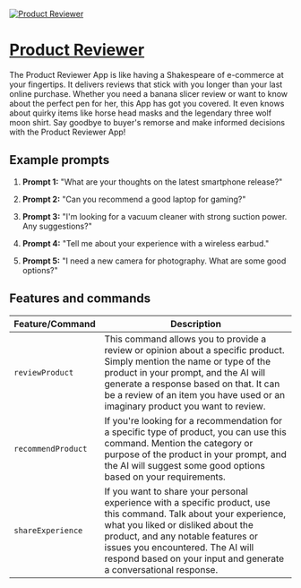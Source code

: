 [![Product Reviewer](https://files.oaiusercontent.com/file-JFSuE88Wa1ToOGY0pB2oG3od?se=2123-10-16T04%3A41%3A22Z&sp=r&sv=2021-08-06&sr=b&rscc=max-age%3D31536000%2C%20immutable&rscd=attachment%3B%20filename%3De2021a75-df12-46c3-b458-55c5338b07f4.png&sig=QUyBRyZZVd9Tv7WCWNNoVES5n103mJKKp8SdywC7rKs%3D)](https://chat.openai.com/g/g-jHTUcn2pD-product-reviewer)

# [Product Reviewer](https://chat.openai.com/g/g-jHTUcn2pD-product-reviewer)

The Product Reviewer App is like having a Shakespeare of e-commerce at your fingertips. It delivers reviews that stick with you longer than your last online purchase. Whether you need a banana slicer review or want to know about the perfect pen for her, this App has got you covered. It even knows about quirky items like horse head masks and the legendary three wolf moon shirt. Say goodbye to buyer's remorse and make informed decisions with the Product Reviewer App!

## Example prompts

1. **Prompt 1:** "What are your thoughts on the latest smartphone release?"

2. **Prompt 2:** "Can you recommend a good laptop for gaming?"

3. **Prompt 3:** "I'm looking for a vacuum cleaner with strong suction power. Any suggestions?"

4. **Prompt 4:** "Tell me about your experience with a wireless earbud."

5. **Prompt 5:** "I need a new camera for photography. What are some good options?"

## Features and commands

| Feature/Command | Description |
| --- | --- |
| `reviewProduct` | This command allows you to provide a review or opinion about a specific product. Simply mention the name or type of the product in your prompt, and the AI will generate a response based on that. It can be a review of an item you have used or an imaginary product you want to review. |
| `recommendProduct` | If you're looking for a recommendation for a specific type of product, you can use this command. Mention the category or purpose of the product in your prompt, and the AI will suggest some good options based on your requirements. |
| `shareExperience` | If you want to share your personal experience with a specific product, use this command. Talk about your experience, what you liked or disliked about the product, and any notable features or issues you encountered. The AI will respond based on your input and generate a conversational response. |